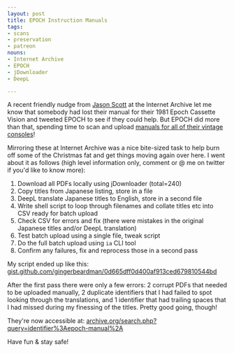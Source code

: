 ```yaml
---
layout: post
title: EPOCH Instruction Manuals
tags:
- scans
- preservation
- patreon
nouns:
- Internet Archive
- EPOCH
- jDownloader
- DeepL

---
```


A recent friendly nudge from [Jason Scott](https://twitter.com/textfiles) at the Internet Archive let me know that somebody had lost their manual for their 1981 Epoch Cassette Vision and tweeted EPOCH to see if they could help. But EPOCH did more than that, spending time to scan and upload [manuals for all of their vintage consoles](https://sv.epoch.jp/manuals)!

Mirroring these at Internet Archive was a nice bite-sized task to help burn off some of the Christmas fat and get things moving again over here. I went about it as follows (high level information only, comment or @ me on twitter if you'd like to know more):

1. Download all PDFs locally using jDownloader (total=240)
2. Copy titles from Japanese listing, store in a file
3. DeepL translate Japanese titles to English, store in a second file
4. Write shell script to loop through filenames and collate titles etc into CSV ready for batch upload
5. Check CSV for errors and fix (there were mistakes in the original Japanese titles and/or DeepL translation)
6. Test batch upload using a single file, tweak script
7. Do the full batch upload using `ia` CLI tool
8. Confirm any failures, fix and reprocess those in a second pass

My script ended up like this: [gist.github.com/gingerbeardman/0d665dff0d400af913ced679810544bd](https://gist.github.com/gingerbeardman/0d665dff0d400af913ced679810544bd) 

After the first pass there were only a few errors: 2 corrupt PDFs that needed to be uploaded manually, 2 duplicate identifiers that I had failed to spot looking through the translations, and 1 identifier that had trailing spaces that I had missed during my finessing of the titles. Pretty good going, though!

They're now accessible at: [archive.org/search.php?query=identifier%3Aepoch-manual%2A](https://archive.org/search.php?query=identifier%3Aepoch-manual%2A) 

Have fun & stay safe!
